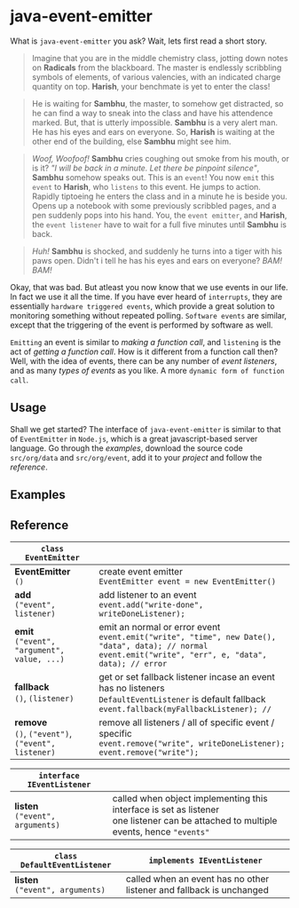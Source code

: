 # java-event-emitter

What is `java-event-emitter` you ask? Wait, lets first read a short story.

> Imagine that you are in the middle chemistry class, jotting down notes on **Radicals** from the
> blackboard. The master is endlessly scribbling symbols of elements, of various valencies, with
> an indicated charge quantity on top. **Harish**, your benchmate is yet to enter the class!

> He is waiting for **Sambhu**, the master, to somehow get distracted, so he can find a way to sneak
> into the class and have his attendence marked. But, that is utterly impossible. **Sambhu** is a
> very alert man. He has his eyes and ears on everyone. So, **Harish** is waiting at the other end of
> the building, else **Sambhu** might see him.

> *Woof, Woofoof!* **Sambhu** cries coughing out smoke from his mouth, or is it? *"I will be back
> in a minute. Let there be pinpoint silence"*, **Sambhu** somehow speaks out. This is an `event`!
> You now `emit` this `event` to **Harish**, who `listens` to this event. He jumps to action.
> Rapidly tiptoeing he enters the class and in a minute he is beside you. Opens up a notebook with
> some previously scribbled pages, and a pen suddenly pops into his hand. You, the `event emitter`,
> and **Harish**, the `event listener` have to wait for a full five minutes until **Sambhu** is back.

> *Huh!* **Sambhu** is shocked, and suddenly he turns into a tiger with his paws open. Didn't i tell he has
> his eyes and ears on everyone? *BAM! BAM!*

Okay, that was bad. But atleast you now know that we use events in our life. In fact we use it
all the time. If you have ever heard of `interrupts`, they are essentially `hardware triggered events`,
which provide a great solution to monitoring something without repeated polling. `Software events`
are similar, except that the triggering of the event is performed by software as well.

`Emitting` an event is similar to *making a function call*, and `listening` is the act of
*getting a function call*. How is it different from a function call then? Well, with the idea
of events, there can be any number of *event listeners*, and as many *types of events* as you like.
A more `dynamic form of function call`.



## Usage

Shall we get started? The interface of `java-event-emitter` is similar to that of `EventEmitter`
in `Node.js`, which is a great javascript-based server language. Go through the *examples*,
download the source code `src/org/data` and `src/org/event`, add it to your *project* and
follow the *reference*.



## Examples



## Reference

| `class EventEmitter`         |                                                                      |
|------------------------------|----------------------------------------------------------------------|
| **EventEmitter** <br/> `()`                                                                                                | create event emitter <br/>                                                                                               `EventEmitter event = new EventEmitter()`                    |
| **add**          <br/> `("event", listener)`                                                                               | add listener to an event <br/>                                                                                   `event.add("write-done", writeDoneListener);`                |
| **emit**         <br/> `("event", "argument", value, ...)`                                                                 | emit an normal or error event <br/>                                                                                  `event.emit("write", "time", new Date(), "data", data); // normal` <br/>                                              `event.emit("write", "err", e, "data", data); // error`      |
| **fallback**     <br/> `()`, `(listener)`                                                                                  | get or set fallback listener incase an event has no listeners <br/>                                               `DefaultEventListener` is default fallback <br/>                                                           `event.fallback(myFallbackListener); // `                    |
| **remove**       <br/> `()`, `("event")`, `("event", listener)`                                                            | remove all listeners / all of specific event / specific <br/>                                                      `event.remove("write", writeDoneListener);` <br/>                                                            `event.remove("write");`                                     |

| `interface IEventListener`   |                        |
|------------------------------|------------------------|
| **listen**       <br/> `("event", arguments)`                                                                              | called when object implementing this interface is set as listener <br/>                                                   one listener can be attached to multiple events, hence `"events"`|

| `class DefaultEventListener` | `implements IEventListener`  |
|------------------------------|------------------------------|
| **listen**       <br/> `("event", arguments)`                                                                              | called when an event has no other listener and fallback is unchanged |

